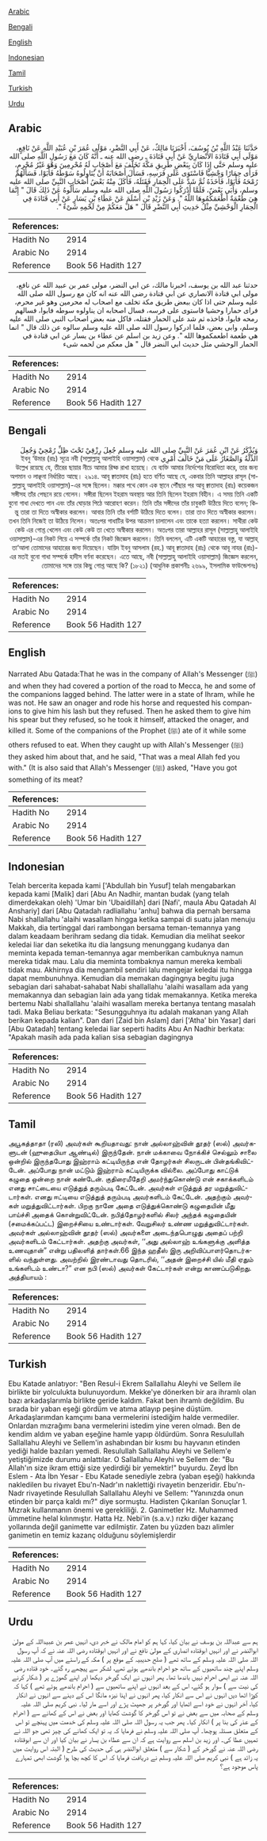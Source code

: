 [Arabic](#arabic)

[Bengali](#bengali)

[English](#english)

[Indonesian](#indonesian)

[Tamil](#tamil)

[Turkish](#turkish)

[Urdu](#urdu)

## Arabic


<div dir="rtl" lang="ar" style={{fontSize:'larger',backgroundColor:'#f8f9fa',padding:20}}>
حَدَّثَنَا عَبْدُ اللَّهِ بْنُ يُوسُفَ، أَخْبَرَنَا مَالِكٌ، عَنْ أَبِي النَّضْرِ، مَوْلَى عُمَرَ بْنِ عُبَيْدِ اللَّهِ عَنْ نَافِعٍ، مَوْلَى أَبِي قَتَادَةَ الأَنْصَارِيِّ عَنْ أَبِي قَتَادَةَ ـ رضى الله عنه ـ أَنَّهُ كَانَ مَعَ رَسُولِ اللَّهِ صلى الله عليه وسلم حَتَّى إِذَا كَانَ بِبَعْضِ طَرِيقِ مَكَّةَ تَخَلَّفَ مَعَ أَصْحَابٍ لَهُ مُحْرِمِينَ وَهْوَ غَيْرُ مُحْرِمٍ، فَرَأَى حِمَارًا وَحْشِيًّا فَاسْتَوَى عَلَى فَرَسِهِ، فَسَأَلَ أَصْحَابَهُ أَنْ يُنَاوِلُوهُ سَوْطَهُ فَأَبَوْا، فَسَأَلَهُمْ رُمْحَهُ فَأَبَوْا، فَأَخَذَهُ ثُمَّ شَدَّ عَلَى الْحِمَارِ فَقَتَلَهُ، فَأَكَلَ مِنْهُ بَعْضُ أَصْحَابِ النَّبِيِّ صلى الله عليه وسلم، وَأَبَى بَعْضٌ، فَلَمَّا أَدْرَكُوا رَسُولَ اللَّهِ صلى الله عليه وسلم سَأَلُوهُ عَنْ ذَلِكَ قَالَ ‏"‏ إِنَّمَا هِيَ طُعْمَةٌ أَطْعَمَكُمُوهَا اللَّهُ ‏"‏‏.‏ وَعَنْ زَيْدِ بْنِ أَسْلَمَ عَنْ عَطَاءِ بْنِ يَسَارٍ عَنْ أَبِي قَتَادَةَ فِي الْحِمَارِ الْوَحْشِيِّ مِثْلُ حَدِيثِ أَبِي النَّضْرِ قَالَ ‏"‏ هَلْ مَعَكُمْ مِنْ لَحْمِهِ شَىْءٌ ‏"‏‏.‏
</div>
<div style={{backgroundColor:'#f8f9fa',padding:20, marginBottom: 10}}><table> <thead> <tr> <th>References:</th> <th></th> </tr> </thead> <tbody><tr><td>Hadith No</td><td>2914</td></tr><tr><td>Arabic No</td><td>2914</td></tr><tr><td>Reference</td><td>Book 56 Hadith 127</td></tr></tbody></table></div>


<div dir="rtl" lang="ar" style={{fontSize:'larger',backgroundColor:'#f8f9fa',padding:20}}>
حدثنا عبد الله بن يوسف، اخبرنا مالك، عن ابي النضر، مولى عمر بن عبيد الله عن نافع، مولى ابي قتادة الانصاري عن ابي قتادة رضى الله عنه انه كان مع رسول الله صلى الله عليه وسلم حتى اذا كان ببعض طريق مكة تخلف مع اصحاب له محرمين وهو غير محرم، فراى حمارا وحشيا فاستوى على فرسه، فسال اصحابه ان يناولوه سوطه فابوا، فسالهم رمحه فابوا، فاخذه ثم شد على الحمار فقتله، فاكل منه بعض اصحاب النبي صلى الله عليه وسلم، وابى بعض، فلما ادركوا رسول الله صلى الله عليه وسلم سالوه عن ذلك قال " انما هي طعمة اطعمكموها الله ". وعن زيد بن اسلم عن عطاء بن يسار عن ابي قتادة في الحمار الوحشي مثل حديث ابي النضر قال " هل معكم من لحمه شىء
</div>
<div style={{backgroundColor:'#f8f9fa',padding:20, marginBottom: 10}}><table> <thead> <tr> <th>References:</th> <th></th> </tr> </thead> <tbody><tr><td>Hadith No</td><td>2914</td></tr><tr><td>Arabic No</td><td>2914</td></tr><tr><td>Reference</td><td>Book 56 Hadith 127</td></tr></tbody></table></div>

## Bengali


<div dir="rtl" lang="bn" style={{fontSize:'larger',backgroundColor:'#f8f9fa',padding:20}}>
وَيُذْكَرُ عَنْ ابْنِ عُمَرَ عَنْ النَّبِيِّ صلى الله عليه وسلم جُعِلَ رِزْقِيْ تَحْتَ ظِلِّ رُمْحِيْ وَجُعِلَ الذِّلَّةُ وَالصَّغَارُ عَلَى مَنْ خَالَفَ أَمْرِي ইবনু ‘উমার (রাঃ) সূত্রে নবী (সাল্লাল্লাহু আলাইহি ওয়াসাল্লাম) থেকে উল্লেখ রয়েছে যে, তীরের ছায়ার নীচে আমার রিয্ক রাখা হয়েছে। যে ব্যক্তি আমার নির্দেশের বিরোধিতা করে, তার জন্য অপমান ও লাঞ্ছনা নির্ধারিত আছে। ২৯১৪. আবূ ক্বাতাদাহ (রাঃ) হতে বর্ণিত আছে যে, একবার তিনি আল্লাহর রাসূল (সাল্লাল্লাহু আলাইহি ওয়াসাল্লাম)-এর সঙ্গে ছিলেন। মক্কার পথে কোন এক স্থানে পৌঁছার পর আবূ ক্বাতাদাহ (রাঃ) কয়েকজন সঙ্গীসহ তাঁর পেছনে রয়ে গেলেন। সঙ্গীরা ছিলেন ইহরাম অবস্থায় আর তিনি ছিলেন ইহরাম বিহীন। এ সময় তিনি একটি বুনো গাধা দেখতে পান এবং তাঁর ঘোড়ার পিঠে আরোহণ করেন। তিনি তাঁর সঙ্গীদের তাঁর চাবুকটি উঠিয়ে দিতে বলেন; কিন্তু তারা তা দিতে অস্বীকার করলেন। আবার তিনি তাঁর বর্শাটি উঠিয়ে দিতে বলেন। তারা তাও দিতে অস্বীকার করলেন। তখন তিনি নিজেই তা উঠিয়ে নিলেন। অতঃপর গাধাটির উপর আক্রমণ চালালেন এবং তাকে হত্যা করলেন। সাথীরা কেউ কেউ এর গোশ্ত খেলেন এবং কেউ কেউ তা খেতে অস্বীকার করলেন। অতঃপর তারা আল্লাহর রাসূল (সাল্লাল্লাহু আলাইহি ওয়াসাল্লাম)-এর নিকট গিয়ে এ সম্পর্কে তাঁর নিকট জিজ্ঞেস করলেন। তিনি বললেন, এটি একটি আহারের বস্তু, যা আল্লাহ্ তা‘আলা তোমাদের আহারের জন্য দিয়েছেন। যায়িদ ইবনু আসলাম (রহ.) আবূ ক্বাতাদাহ (রাঃ) থেকে আবূ নাযর (রাঃ)-এর মতই বুনো গাধা সম্পর্কে হাদীস বর্ণনা করেছেন। এতে আছে, নবী (সাল্লাল্লাহু আলাইহি ওয়াসাল্লাম) জিজ্ঞেস করলেন, তোমাদের সঙ্গে তার কিছু গোশ্ত আছে কি? (১৮২১) (আধুনিক প্রকাশনীঃ ২৬৯৯, ইসলামিক ফাউন্ডেশনঃ)
</div>
<div style={{backgroundColor:'#f8f9fa',padding:20, marginBottom: 10}}><table> <thead> <tr> <th>References:</th> <th></th> </tr> </thead> <tbody><tr><td>Hadith No</td><td>2914</td></tr><tr><td>Arabic No</td><td>2914</td></tr><tr><td>Reference</td><td>Book 56 Hadith 127</td></tr></tbody></table></div>

## English


<div dir="ltr" lang="en" style={{fontSize:'larger',backgroundColor:'#f8f9fa',padding:20}}>
Narrated Abu Qatada:That he was in the company of Allah's Messenger (ﷺ) and when they had covered a portion of the road to Mecca, he and some of the companions lagged behind. The latter were in a state of Ihram, while he was not. He saw an onager and rode his horse and requested his companions to give him his lash but they refused. Then he asked them to give him his spear but they refused, so he took it himself, attacked the onager, and killed it. Some of the companions of the Prophet (ﷺ) ate of it while some others refused to eat. When they caught up with Allah's Messenger (ﷺ) they asked him about that, and he said, "That was a meal Allah fed you with." (It is also said that Allah's Messenger (ﷺ) asked, "Have you got something of its meat?
</div>
<div style={{backgroundColor:'#f8f9fa',padding:20, marginBottom: 10}}><table> <thead> <tr> <th>References:</th> <th></th> </tr> </thead> <tbody><tr><td>Hadith No</td><td>2914</td></tr><tr><td>Arabic No</td><td>2914</td></tr><tr><td>Reference</td><td>Book 56 Hadith 127</td></tr></tbody></table></div>

## Indonesian


<div dir="ltr" lang="id" style={{fontSize:'larger',backgroundColor:'#f8f9fa',padding:20}}>
Telah bercerita kepada kami ['Abdullah bin Yusuf] telah mengabarkan kepada kami [Malik] dari [Abu An Nadhir, mantan budak (yang telah dimerdekakan oleh) 'Umar bin 'Ubaidillah] dari [Nafi', maula Abu Qatadah Al Anshariy] dari [Abu Qatadah radliallahu 'anhu] bahwa dia pernah bersama Nabi shallallahu 'alaihi wasallam hingga ketika sampai di suatu jalan menuju Makkah, dia tertinggal dari rambongan bersama teman-temannya yang dalam keadaam berihram sedang dia tidak. Kemudian dia melihat seekor keledai liar dan seketika itu dia langsung menunggang kudanya dan meminta kepada teman-temannya agar memberikan cambuknya namun mereka tidak mau. Lalu dia meminta tombaknya namun mereka kembali tidak mau. Akhirnya dia mengambil sendiri lalu mengejar keledai itu hingga dapat membunuhnya. Kemudian dia memakan dagingnya begitu juga sebagian dari sahabat-sahabat Nabi shallallahu 'alaihi wasallam ada yang memakannya dan sebagian lain ada yang tidak memakannya. Ketika mereka bertemu Nabi shallallahu 'alaihi wasallam mereka bertanya tentang masalah tadi. Maka Beliau berkata: "Sesungguhnya itu adalah makanan yang Allah berikan kepada kalian". Dan dari [Zaid bin Aslam] dari ['Atha' bin Yasar] dari [Abu Qatadah] tentang keledai liar seperti hadits Abu An Nadhir berkata: "Apakah masih ada pada kalian sisa sebagian dagingnya
</div>
<div style={{backgroundColor:'#f8f9fa',padding:20, marginBottom: 10}}><table> <thead> <tr> <th>References:</th> <th></th> </tr> </thead> <tbody><tr><td>Hadith No</td><td>2914</td></tr><tr><td>Arabic No</td><td>2914</td></tr><tr><td>Reference</td><td>Book 56 Hadith 127</td></tr></tbody></table></div>

## Tamil


<div dir="ltr" lang="ta" style={{fontSize:'larger',backgroundColor:'#f8f9fa',padding:20}}>
அபூகத்தாதா (ரலி) அவர்கள் கூறியதாவது: நான் அல்லாஹ்வின் தூதர் (ஸல்) அவர்களுடன் (ஹுதைபியா ஆண்டில்) இருந்தேன். நான் மக்காவை நோக்கிச் செல்லும் சாலை ஒன்றில் இருந்தபோது இஹ்ராம் கட்டியிருந்த என் தோழர்கள் சிலருடன் பின்தங்கிவிட்டேன். அப்போது நான் மட்டும் இஹ்ராம் கட்டியிருக்க வில்லை. அப்போது காட்டுக் கழுதை ஒன்றை நான் கண்டேன். குதிரைமீதேறி அமர்ந்துகொண்டு என் சகாக்களிடம் எனது சாட்டையை எடுத்துத் தரும்படி கேட்டேன். அவர்கள் எடுத்துத் தர மறுத்துவிட்டார்கள். எனது ஈட்டியை எடுத்துத் தரும்படி அவர்களிடம் கேட்டேன். அதற்கும் அவர்கள் மறுத்துவிட்டார்கள். பிறகு நானே அதை எடுத்துக்கொண்டு கழுதையின் மீது பாய்ச்சி அதைக் கொன்றுவிட்டேன். நபித்தோழர்களில் சிலர் அந்தக் கழுதையின் (சமைக்கப்பட்ட) இறைச்சியை உண்டார்கள். வேறுசிலர் உண்ண மறுத்துவிட்டார்கள். அவர்கள் அல்லாஹ்வின் தூதர் (ஸல்) அவர்களை அடைந்தபொழுது அதைப் பற்றி அவர்களிடம் கேட்டார்கள். அதற்கு அவர்கள், ‘‘அது அல்லாஹ் உங்களுக்கு அளித்த உணவுதான்” என்று பதிலளித் தார்கள்.66 இந்த ஹதீஸ் இரு அறிவிப்பாளர்தொடர்களில் வந்துள்ளது. அவற்றில் இரண்டாவது தொடரில், ‘‘அதன் இறைச்சி யில் மீதி ஏதும் உங்களிடம் உண்டா?” என நபி (ஸல்) அவர்கள் கேட்டார்கள் என்று காணப்படுகிறது. அத்தியாயம் :
</div>
<div style={{backgroundColor:'#f8f9fa',padding:20, marginBottom: 10}}><table> <thead> <tr> <th>References:</th> <th></th> </tr> </thead> <tbody><tr><td>Hadith No</td><td>2914</td></tr><tr><td>Arabic No</td><td>2914</td></tr><tr><td>Reference</td><td>Book 56 Hadith 127</td></tr></tbody></table></div>

## Turkish


<div dir="ltr" lang="tr" style={{fontSize:'larger',backgroundColor:'#f8f9fa',padding:20}}>
Ebu Katade anlatıyor: "Ben Resul-i Ekrem Sallallahu Aleyhi ve Sellem ile birlikte bir yolculukta bulunuyordum. Mekke'ye dönerken bir ara ihramlı olan bazı arkadaşlarımla birlikte geride kaldım. Fakat ben ihramlı değildim. Bu sırada bir yaban eşeği gördüm ve atıma atlayıp peşine düştüm. Arkadaşlarımdan kamçımı bana vermelerini istediğim halde vermediler. Onlardan mızrağımı bana vermelerini istedim yine veren olmadı. Ben de kendim aldım ve yaban eşeğine hamle yapıp öldürdüm. Sonra Resulullah Sallallahu Aleyhi ve Sellem'in ashabından bir kısmı bu hayvanın etinden yediği halde bazıları yemedi. Resulullah Sallallahu Aleyhi ve Sellem'e yetiştiğimizde durumu anlattılar. O Sallallahu Aleyhi ve Sellem de: "Bu Allah'ın size ikram ettiği size yedirdiği bir yemektir!" buyurdu. Zeyd İbn Eslem - Ata İbn Yesar - Ebu Katade senediyle zebra (yaban eşeği) hakkında nakledilen bu rivayet Ebu'n-Nadr'ın naklettiği rivayetin benzeridir. Ebu'n-Nadr rivayetinde Resulullah Sallallahu Aleyhi ve Sellem: "Yanınızda onun etinden bir parça kaldı mı?" diye sormuştu. Hadisten Çıkarılan Sonuçlar 1. Mızrak kullanmanın önemi ve gerekliliği. 2. Ganimetler Hz. Muhammed ümmetine helal kılınmıştır. Hatta Hz. Nebi'in (s.a.v.) rızkı diğer kazanç yollarında değil ganimette var edilmiştir. Zaten bu yüzden bazı alimler ganimetin en temiz kazanç olduğunu söylemişlerdir
</div>
<div style={{backgroundColor:'#f8f9fa',padding:20, marginBottom: 10}}><table> <thead> <tr> <th>References:</th> <th></th> </tr> </thead> <tbody><tr><td>Hadith No</td><td>2914</td></tr><tr><td>Arabic No</td><td>2914</td></tr><tr><td>Reference</td><td>Book 56 Hadith 127</td></tr></tbody></table></div>

## Urdu


<div dir="rtl" lang="ur" style={{fontSize:'larger',backgroundColor:'#f8f9fa',padding:20}}>
ہم سے عبداللہ بن یوسف نے بیان کیا، کہا ہم کو امام مالک نے خبر دی، انہیں عمر بن عبیداللہ کے مولیٰ ابوالنضر نے اور انہیں ابوقتادہ انصاری کے مولیٰ نافع نے اور انہیں ابوقتادہ رضی اللہ عنہ نے کہ آپ رسول اللہ صلی اللہ علیہ وسلم کے ساتھ تھے ( صلح حدیبیہ کے موقع پر ) مکہ کے راستے میں آپ صلی اللہ علیہ وسلم اپنے چند ساتھیوں کے ساتھ جو احرام باندھے ہوئے تھے، لشکر سے پیچھے رہ گئے۔ خود قتادہ رضی اللہ عنہ نے ابھی احرام نہیں باندھا تھا۔ پھر انہوں نے ایک گورخر دیکھا اور اپنے گھوڑے پر ( شکار کرنے کی نیت سے ) سوار ہو گئے، اس کے بعد انہوں نے اپنے ساتھیوں سے ( احرام باندھے ہوئے تھے ) کہا کہ کوڑا اٹھا دیں انہوں نے اس سے انکار کیا، پھر انہوں نے اپنا نیزہ مانگا اس کے دینے سے انہوں نے انکار کیا، آخر انہوں نے خود اسے اٹھایا اور گورخر پر جھپٹ پڑے اور اسے مار لیا۔ نبی کریم صلی اللہ علیہ وسلم کے صحابہ میں سے بعض نے تو اس گورخر کا گوشت کھایا اور بعض نے اس کے کھانے سے ( احرام کے عذر کی بنا پر ) انکار کیا۔ پھر جب یہ رسول اللہ صلی اللہ علیہ وسلم کی خدمت میں پہنچے تو اس کے متعلق مسئلہ پوچھا۔ آپ صلی اللہ علیہ وسلم نے فرمایا کہ یہ تو ایک کھانے کی چیز تھی جو اللہ نے تمہیں عطا کی۔ اور زید بن اسلم سے روایت ہے کہ ان سے عطاء بن یسار نے بیان کیا اور ان سے ابوقتادہ رضی اللہ عنہ نے گورخر کے ( شکار سے ) متعلق ابوالنضر ہی کی حدیث کی طرح ( البتہ اس روایت میں یہ زائد ہے ) نبی کریم صلی اللہ علیہ وسلم نے دریافت فرمایا کہ اس کا کچھ بچا ہوا گوشت ابھی تمہارے پاس موجود ہے؟
</div>
<div style={{backgroundColor:'#f8f9fa',padding:20, marginBottom: 10}}><table> <thead> <tr> <th>References:</th> <th></th> </tr> </thead> <tbody><tr><td>Hadith No</td><td>2914</td></tr><tr><td>Arabic No</td><td>2914</td></tr><tr><td>Reference</td><td>Book 56 Hadith 127</td></tr></tbody></table></div>